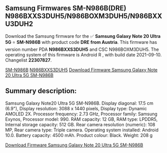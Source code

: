 <h2>Samsung Firmwares SM-N986B(DRE) N986BXXS3DUH5/N986BOXM3DUH5/N986BXXU3DUH2</h2>
Download the Samsung firmware for the ✅ <strong>Samsung Galaxy Note 20 Ultra 5G </strong> ⭐ <strong>SM-N986B</strong> with product code <strong>DRE</strong> <strong> from Austria</strong>. This firmware has version number PDA <strong>N986BXXS3DUH5</strong> and CSC N986BOXM3DUH5. The operating system of this firmware is Android R , with build date 2021-09-10. Changelist <strong>22307827</strong>.


[SM-N986B](https://samfirm.shop/samsung/model/SM-N986B)
[N986BXXS3DUH5](https://samfirm.shop/samsung/pda/N986BXXS3DUH5)
[Download Firmware Samsung Galaxy Note 20 Ultra 5G SM-N986B](https://samfirm.shop/samsung/firmware/455568)
<h2>Summary description:</h2>
<p>Samsung Galaxy Note20 Ultra 5G SM-N986B. Display diagonal: 17.5 cm (6.9"), Display resolution: 3088 x 1440 pixels, Display type: Dynamic AMOLED 2X. Processor frequency: 2.73 GHz, Processor family: Samsung Exynos, Processor model: 990. RAM capacity: 12 GB, RAM type: LPDDR5, Internal storage capacity: 512 GB. Rear camera resolution (numeric): 108 MP, Rear camera type: Triple camera. Operating system installed: Android 10.0. Battery capacity: 4500 mAh. Product colour: Black. Weight: 208 g</p>


[Download Firmware Samsung Galaxy Note 20 Ultra 5G SM-N986B](https://samfirm.shop/samsung/firmware/455568)
